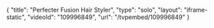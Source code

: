 {
    "title": "Perfecter Fusion Hair Styler",
    "type": "solo",
    "layout": "iframe-static",
    "videoId": "109996849",
    "url": "\/tvpembed\/109996849"
}